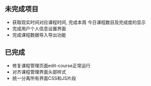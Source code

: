 ## 未完成项目
- 获取现实时间对应课程时间, 完成本周 今日课程数目及完成度的显示
- 完成用户个人信息设置界面
- 完成课程数据导入导出功能

## 已完成

- 修复课程管理页面edit-course正常运行
- 对齐课程管理界面头部样式
- 统一分离所有界面CSS和JS片段
